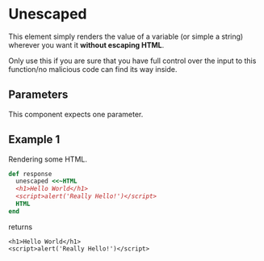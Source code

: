 # Unescaped

This element simply renders the value of a variable \(or simple a string\) wherever you want it **without escaping HTML**.

Only use this if you are sure that you have full control over the input to this function/no malicious code can find its way inside.

## Parameters

This component expects one parameter.

## Example 1

Rendering some HTML.

```ruby
def response
  unescaped <<~HTML
  <h1>Hello World</h1>
  <script>alert('Really Hello!')</script>
  HTML
end
```

returns

```markup
<h1>Hello World</h1>
<script>alert('Really Hello!')</script>
```

